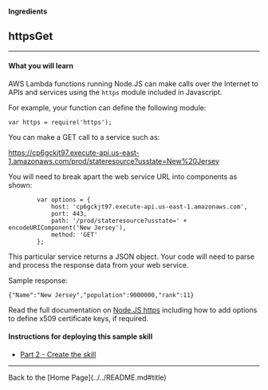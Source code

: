 #### Ingredients
## httpsGet <a id="title"></a>
<hr />


#### What you will learn

AWS Lambda functions running Node.JS can make calls over the Internet to APIs and services using the ```https``` module included in Javascript.

For example, your function can define the following module:

```var https = require('https');```

You can make a GET call to a service such as:

https://cp6gckjt97.execute-api.us-east-1.amazonaws.com/prod/stateresource?usstate=New%20Jersey

You will need to break apart the web service URL into components as shown:


```
        var options = {
            host: 'cp6gckjt97.execute-api.us-east-1.amazonaws.com',
            port: 443,
            path: '/prod/stateresource?usstate=' + encodeURIComponent('New Jersey'),
            method: 'GET'
        };
```

This particular service returns a JSON object.  Your code will need to parse and process the response data from your web service.

Sample response:
```
{"Name":"New Jersey","population":9000000,"rank":11}
```


Read the full documentation on [Node.JS https](https://nodejs.org/api/https.html#https_https_request_options_callback) including how to add options to define x509 certificate keys, if required.


#### Instructions for deploying this sample skill

 * [Part 2 - Create the skill](./PAGE2.md#title)


<hr />
Back to the [Home Page](../../README.md#title)



